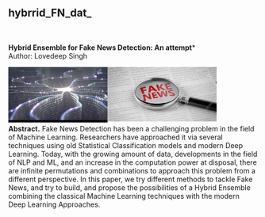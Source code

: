 ## hybrrid_FN_dat_
</br>

**Hybrid Ensemble for Fake News Detection: An attempt*** &nbsp;
</br>
Author: Lovedeep Singh 

<img align="left" width="200px"   src="https://github.com/singh-l/hybrrid_FN_dat_/blob/master/images_readme/fn_hybrid1.png" />
<img align="left" width="220px"  src="https://github.com/singh-l/hybrrid_FN_dat_/blob/master/images_readme/fn_hybrid2.png" />
</br>
</br>
</br>
</br>
</br>
</br>

**Abstract.** Fake News Detection has been a challenging problem in the field of Machine Learning. Researchers have approached it via several techniques using old Statistical Classification models and modern Deep Learning. Today, with the growing amount of data, developments in the field of NLP and ML, and an increase in the computation power at disposal, there are infinite permutations and combinations to approach this problem from a different perspective. In this paper, we try different methods to tackle Fake News, and try to build, and propose the possibilities of a Hybrid Ensemble combining the classical Machine Learning techniques with the modern Deep Learning Approaches.
</br>

